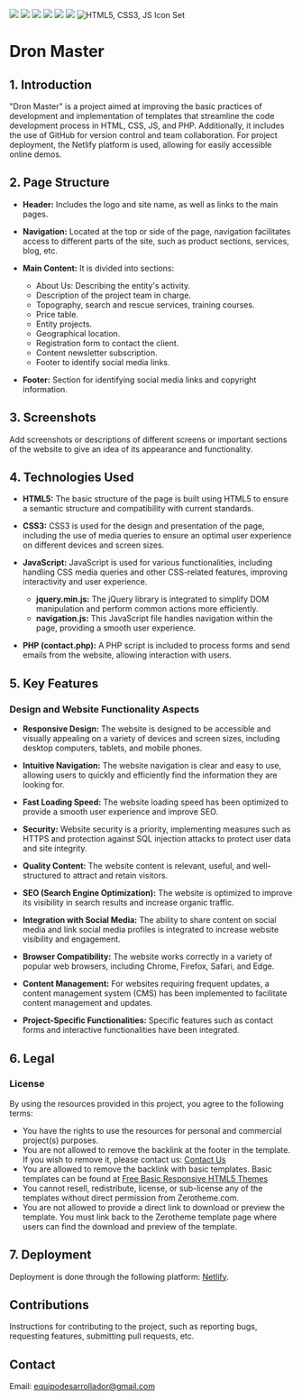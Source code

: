 ![](https://img.shields.io/github/stars/pandao/editor.md.svg) ![](https://img.shields.io/github/forks/pandao/editor.md.svg) ![](https://img.shields.io/github/tag/pandao/editor.md.svg) ![](https://img.shields.io/github/release/pandao/editor.md.svg) ![](https://img.shields.io/github/issues/pandao/editor.md.svg) ![](https://img.shields.io/bower/v/editor.md.svg)
![HTML5, CSS3, JS Icon Set](https://www.shutterstock.com/image-vector/html5-css3-js-icon-set-260nw-1621463065.jpg)


# Dron Master

## 1. Introduction

"Dron Master" is a project aimed at improving the basic practices of development and implementation of templates that streamline the code development process in HTML, CSS, JS, and PHP. Additionally, it includes the use of GitHub for version control and team collaboration. For project deployment, the Netlify platform is used, allowing for easily accessible online demos.

## 2. Page Structure

- **Header:** Includes the logo and site name, as well as links to the main pages.
  
- **Navigation:** Located at the top or side of the page, navigation facilitates access to different parts of the site, such as product sections, services, blog, etc.
  
- **Main Content:** It is divided into sections:
  - About Us: Describing the entity's activity.
  - Description of the project team in charge.
  - Topography, search and rescue services, training courses.
  - Price table.
  - Entity projects.
  - Geographical location.
  - Registration form to contact the client.
  - Content newsletter subscription.
  - Footer to identify social media links.
  
- **Footer:** Section for identifying social media links and copyright information.

## 3. Screenshots

Add screenshots or descriptions of different screens or important sections of the website to give an idea of its appearance and functionality.

## 4. Technologies Used

- **HTML5:** The basic structure of the page is built using HTML5 to ensure a semantic structure and compatibility with current standards.
  
- **CSS3:** CSS3 is used for the design and presentation of the page, including the use of media queries to ensure an optimal user experience on different devices and screen sizes.
  
- **JavaScript:** JavaScript is used for various functionalities, including handling CSS media queries and other CSS-related features, improving interactivity and user experience.
  - **jquery.min.js:** The jQuery library is integrated to simplify DOM manipulation and perform common actions more efficiently.
  - **navigation.js:** This JavaScript file handles navigation within the page, providing a smooth user experience.
  
- **PHP (contact.php):** A PHP script is included to process forms and send emails from the website, allowing interaction with users.

## 5. Key Features

### Design and Website Functionality Aspects

- **Responsive Design:** The website is designed to be accessible and visually appealing on a variety of devices and screen sizes, including desktop computers, tablets, and mobile phones.

- **Intuitive Navigation:** The website navigation is clear and easy to use, allowing users to quickly and efficiently find the information they are looking for.

- **Fast Loading Speed:** The website loading speed has been optimized to provide a smooth user experience and improve SEO.

- **Security:** Website security is a priority, implementing measures such as HTTPS and protection against SQL injection attacks to protect user data and site integrity.

- **Quality Content:** The website content is relevant, useful, and well-structured to attract and retain visitors.

- **SEO (Search Engine Optimization):** The website is optimized to improve its visibility in search results and increase organic traffic.

- **Integration with Social Media:** The ability to share content on social media and link social media profiles is integrated to increase website visibility and engagement.

- **Browser Compatibility:** The website works correctly in a variety of popular web browsers, including Chrome, Firefox, Safari, and Edge.

- **Content Management:** For websites requiring frequent updates, a content management system (CMS) has been implemented to facilitate content management and updates.

- **Project-Specific Functionalities:** Specific features such as contact forms and interactive functionalities have been integrated.

## 6. Legal

### License

By using the resources provided in this project, you agree to the following terms:

- You have the rights to use the resources for personal and commercial project(s) purposes.
- You are not allowed to remove the backlink at the footer in the template. If you wish to remove it, please contact us: [Contact Us](https://www.zerotheme.com/contact-us)
- You are allowed to remove the backlink with basic templates. Basic templates can be found at [Free Basic Responsive HTML5 Themes](https://www.zerotheme.com/free-basic-responsive-html5-themes)
- You cannot resell, redistribute, license, or sub-license any of the templates without direct permission from Zerotheme.com.
- You are not allowed to provide a direct link to download or preview the template. You must link back to the Zerotheme template page where users can find the download and preview of the template.

## 7. Deployment

Deployment is done through the following platform: [Netlify](https://www.netlify.com/).

## Contributions

Instructions for contributing to the project, such as reporting bugs, requesting features, submitting pull requests, etc.

## Contact

Email: equipodesarrollador@gmail.com

